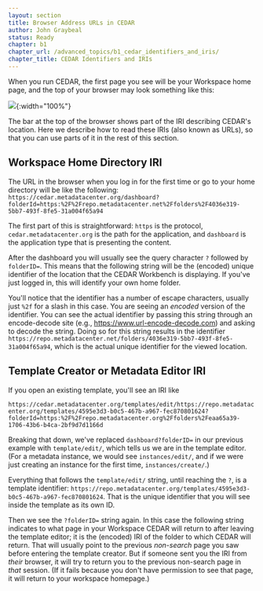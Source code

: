 ```yaml
---
layout: section
title: Browser Address URLs in CEDAR
author: John Graybeal
status: Ready
chapter: b1
chapter_url: /advanced_topics/b1_cedar_identifiers_and_iris/
chapter_title: CEDAR Identifiers and IRIs
---
```


When you run CEDAR, the first page you see will be your Workspace home page, and the top of your browser may look something like this:

![](https://github.com/metadatacenter/cedar-manual/raw/master/docs/assets/imgs/browser-cedar-urls-20190910.png){:width="100%"}

The bar at the top of the browser shows part of the IRI describing CEDAR's location. Here we describe how to read these IRIs (also known as URLs), so that you can use parts of it in the rest of this section. 

## **Workspace Home Directory IRI**

The URL in the browser when you log in for the first time or go to your home directory will be like the following:
`https://cedar.metadatacenter.org/dashboard?folderId=https:%2F%2Frepo.metadatacenter.net%2Ffolders%2F4036e319-5bb7-493f-8fe5-31a004f65a94`

The first part of this is straightforward: `https` is the protocol, `cedar.metadatacenter.org` is the path for the application, and 
`dashboard` is the application type that is presenting the content.

After the dashboard you will usually see the query character `?` followed by `folderID=`. 
This means that the following string will be the (encoded) unique identifier of the location that the CEDAR Workbench is displaying. 
If you've just logged in, this will identify your own home folder.

You'll notice that the identifier has a number of escape characters, usually just `%2f` for a slash in this case. 
You are seeing an _encoded_ version of the identifier. 
You can see the actual identifier by passing this string through an encode-decode site (e.g., https://www.url-encode-decode.com)
and asking to decode the string. Doing so for this string results in the identifier
`https://repo.metadatacenter.net/folders/4036e319-5bb7-493f-8fe5-31a004f65a94`, 
which is the actual unique identifier for the viewed location.

## **Template Creator or Metadata Editor IRI**

If you open an existing template, you'll see an IRI like

`https://cedar.metadatacenter.org/templates/edit/https://repo.metadatacenter.org/templates/4595e3d3-b0c5-467b-a967-fec870801624?folderId=https:%2F%2Frepo.metadatacenter.org%2Ffolders%2Feaa65a39-1706-43b6-b4ca-2bf9d7d1166d`

Breaking that down, we've replaced `dashboard?folderID=` in our previous example with `template/edit/`, 
which tells us we are in the template editor.
(For a metadata instance, we would see `instances/edit/`, 
and if we were just creating an instance for the first time, `instances/create/`.)

Everything that follows the `template/edit/` string, until reaching the `?`, is a template identifier:
`https://repo.metadatacenter.org/templates/4595e3d3-b0c5-467b-a967-fec870801624`. 
That is the unique identifier that you will see inside the template as its own ID.

Then we see the `?folderID=` string again. 
In this case the following string indicates to what page in your Workspace CEDAR will return to after leaving the template editor;
it is the (encoded) IRI of the folder to which CEDAR will return. 
That will usually point to the previous *non-search* page you saw before entering the template creator. 
But if someone sent you the IRI from _their_ browser, it will try to return you to the previous non-search page in _that_ session.
(If it fails because you don't have permission to see that page, it will return to your workspace homepage.)

